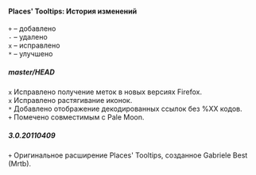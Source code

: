 ﻿#### Places' Tooltips: История изменений

`+` – добавлено<br>
`-` – удалено<br>
`x` – исправлено<br>
`*` – улучшено<br>

##### master/HEAD
`x` Исправлено получение меток в новых версиях Firefox.<br>
`x` Исправлено растягивание иконок.<br>
`*` Добавлено отображение декодированных ссылок без %XX кодов.<br>
`+` Помечено совместимым с Pale Moon.<br>

##### 3.0.20110409
`+` Оригинальное расширение Places' Tooltips, созданное Gabriele Best (Mrtb).<br>